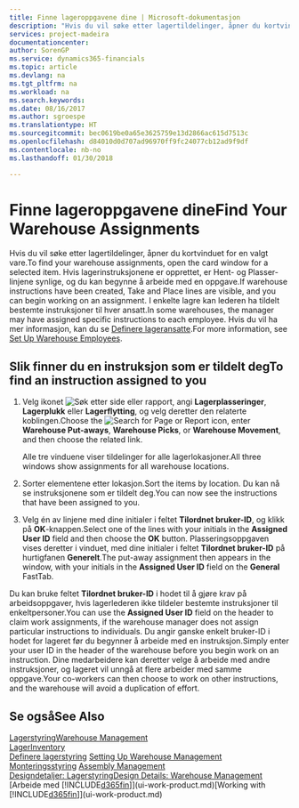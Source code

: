 ```yaml
---
title: Finne lageroppgavene dine | Microsoft-dokumentasjon
description: "Hvis du vil søke etter lagertildelinger, åpner du kortvinduet for en valgt vare. Hvis lagerinstruksjonene er opprettet, er Hent- og Plasser-linjene synlige, og du kan begynne å arbeide med en oppgave. I enkelte lagre kan lederen ha tildelt bestemte instruksjoner til hver ansatt."
services: project-madeira
documentationcenter: 
author: SorenGP
ms.service: dynamics365-financials
ms.topic: article
ms.devlang: na
ms.tgt_pltfrm: na
ms.workload: na
ms.search.keywords: 
ms.date: 08/16/2017
ms.author: sgroespe
ms.translationtype: HT
ms.sourcegitcommit: bec0619be0a65e3625759e13d2866ac615d7513c
ms.openlocfilehash: d84010d0d707ad96970ff9fc24077cb12ad9f9df
ms.contentlocale: nb-no
ms.lasthandoff: 01/30/2018

---
```

# <a name="find-your-warehouse-assignments"></a><span data-ttu-id="da1b0-105">Finne lageroppgavene dine</span><span class="sxs-lookup"><span data-stu-id="da1b0-105">Find Your Warehouse Assignments</span></span>
<span data-ttu-id="da1b0-106">Hvis du vil søke etter lagertildelinger, åpner du kortvinduet for en valgt vare.</span><span class="sxs-lookup"><span data-stu-id="da1b0-106">To find your warehouse assignments, open the card window for a selected item.</span></span> <span data-ttu-id="da1b0-107">Hvis lagerinstruksjonene er opprettet, er Hent- og Plasser-linjene synlige, og du kan begynne å arbeide med en oppgave.</span><span class="sxs-lookup"><span data-stu-id="da1b0-107">If warehouse instructions have been created, Take and Place lines are visible, and you can begin working on an assignment.</span></span> <span data-ttu-id="da1b0-108">I enkelte lagre kan lederen ha tildelt bestemte instruksjoner til hver ansatt.</span><span class="sxs-lookup"><span data-stu-id="da1b0-108">In some warehouses, the manager may have assigned specific instructions to each employee.</span></span> <span data-ttu-id="da1b0-109">Hvis du vil ha mer informasjon, kan du se [Definere lageransatte](warehouse-how-to-set-up-warehouse-employees.md).</span><span class="sxs-lookup"><span data-stu-id="da1b0-109">For more information, see [Set Up Warehouse Employees](warehouse-how-to-set-up-warehouse-employees.md).</span></span>

## <a name="to-find-an-instruction-assigned-to-you"></a><span data-ttu-id="da1b0-110">Slik finner du en instruksjon som er tildelt deg</span><span class="sxs-lookup"><span data-stu-id="da1b0-110">To find an instruction assigned to you</span></span>  
1.  <span data-ttu-id="da1b0-111">Velg ikonet ![Søk etter side eller rapport](media/ui-search/search_small.png "Søk etter side eller rapport"), angi **Lagerplasseringer**, **Lagerplukk** eller **Lagerflytting**, og velg deretter den relaterte koblingen.</span><span class="sxs-lookup"><span data-stu-id="da1b0-111">Choose the ![Search for Page or Report](media/ui-search/search_small.png "Search for Page or Report icon") icon, enter **Warehouse Put-aways**, **Warehouse Picks**, or **Warehouse Movement**, and then choose the related link.</span></span>

    <span data-ttu-id="da1b0-112">Alle tre vinduene viser tildelinger for alle lagerlokasjoner.</span><span class="sxs-lookup"><span data-stu-id="da1b0-112">All three windows show assignments for all warehouse locations.</span></span>  

2. <span data-ttu-id="da1b0-113">Sorter elementene etter lokasjon.</span><span class="sxs-lookup"><span data-stu-id="da1b0-113">Sort the items by location.</span></span> <span data-ttu-id="da1b0-114">Du kan nå se instruksjonene som er tildelt deg.</span><span class="sxs-lookup"><span data-stu-id="da1b0-114">You can now see the instructions that have been assigned to you.</span></span>  
3. <span data-ttu-id="da1b0-115">Velg én av linjene med dine initialer i feltet **Tilordnet bruker-ID**, og klikk på **OK**-knappen.</span><span class="sxs-lookup"><span data-stu-id="da1b0-115">Select one of the lines with your initials in the **Assigned User ID** field and then choose the **OK** button.</span></span> <span data-ttu-id="da1b0-116">Plasseringsoppgaven vises deretter i vinduet, med dine initialer i feltet **Tilordnet bruker-ID** på hurtigfanen **Generelt**.</span><span class="sxs-lookup"><span data-stu-id="da1b0-116">The put-away assignment then appears in the window, with your initials in the **Assigned User ID** field on the **General** FastTab.</span></span>  

<span data-ttu-id="da1b0-117">Du kan bruke feltet **Tilordnet bruker-ID** i hodet til å gjøre krav på arbeidsoppgaver, hvis lagerlederen ikke tildeler bestemte instruksjoner til enkeltpersoner.</span><span class="sxs-lookup"><span data-stu-id="da1b0-117">You can use the **Assigned User ID** field on the header to claim work assignments, if the warehouse manager does not assign particular instructions to individuals.</span></span> <span data-ttu-id="da1b0-118">Du angir ganske enkelt bruker-ID i hodet for lageret før du begynner å arbeide med en instruksjon.</span><span class="sxs-lookup"><span data-stu-id="da1b0-118">Simply enter your user ID in the header of the warehouse before you begin work on an instruction.</span></span> <span data-ttu-id="da1b0-119">Dine medarbeidere kan deretter velge å arbeide med andre instruksjoner, og lageret vil unngå at flere arbeider med samme oppgave.</span><span class="sxs-lookup"><span data-stu-id="da1b0-119">Your co-workers can then choose to work on other instructions, and the warehouse will avoid a duplication of effort.</span></span>  

## <a name="see-also"></a><span data-ttu-id="da1b0-120">Se også</span><span class="sxs-lookup"><span data-stu-id="da1b0-120">See Also</span></span>  
[<span data-ttu-id="da1b0-121">Lagerstyring</span><span class="sxs-lookup"><span data-stu-id="da1b0-121">Warehouse Management</span></span>](warehouse-manage-warehouse.md)  
[<span data-ttu-id="da1b0-122">Lager</span><span class="sxs-lookup"><span data-stu-id="da1b0-122">Inventory</span></span>](inventory-manage-inventory.md)  
<span data-ttu-id="da1b0-123">[Definere lagerstyring](warehouse-setup-warehouse.md)   </span><span class="sxs-lookup"><span data-stu-id="da1b0-123">[Setting Up Warehouse Management](warehouse-setup-warehouse.md)   </span></span>  
<span data-ttu-id="da1b0-124">[Monteringsstyring](assembly-assemble-items.md)  </span><span class="sxs-lookup"><span data-stu-id="da1b0-124">[Assembly Management](assembly-assemble-items.md)  </span></span>  
[<span data-ttu-id="da1b0-125">Designdetaljer: Lagerstyring</span><span class="sxs-lookup"><span data-stu-id="da1b0-125">Design Details: Warehouse Management</span></span>](design-details-warehouse-management.md)  
<span data-ttu-id="da1b0-126">[Arbeide med [!INCLUDE[d365fin](includes/d365fin_md.md)]](ui-work-product.md)</span><span class="sxs-lookup"><span data-stu-id="da1b0-126">[Working with [!INCLUDE[d365fin](includes/d365fin_md.md)]](ui-work-product.md)</span></span> 

